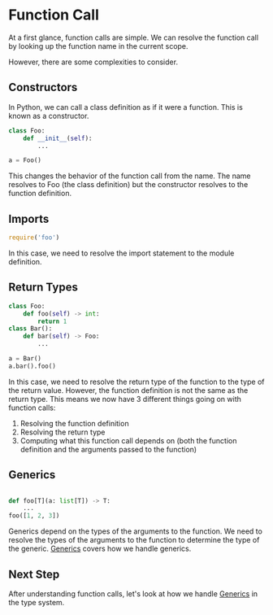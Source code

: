 # Function Call

At a first glance, function calls are simple. We can resolve the function call by looking up the function name in the current scope.

However, there are some complexities to consider.

## Constructors

In Python, we can call a class definition as if it were a function. This is known as a constructor.

```python
class Foo:
    def __init__(self):
        ...

a = Foo()
```

This changes the behavior of the function call from the name. The name resolves to Foo (the class definition) but the constructor resolves to the function definition.

## Imports

```typescript
require('foo')
```

In this case, we need to resolve the import statement to the module definition.

## Return Types

```python
class Foo:
    def foo(self) -> int:
        return 1
class Bar():
    def bar(self) -> Foo:
        ...

a = Bar()
a.bar().foo()
```

In this case, we need to resolve the return type of the function to the type of the return value. However, the function definition is not the same as the return type. This means we now have 3 different things going on with function calls:

1. Resolving the function definition
2. Resolving the return type
3. Computing what this function call depends on (both the function definition and the arguments passed to the function)

## Generics

```python

def foo[T](a: list[T]) -> T:
    ...
foo([1, 2, 3])
```

Generics depend on the types of the arguments to the function. We need to resolve the types of the arguments to the function to determine the type of the generic. [Generics](./F.%20Generics.md) covers how we handle generics.

## Next Step

After understanding function calls, let's look at how we handle [Generics](./F.%20Generics.md) in the type system.
